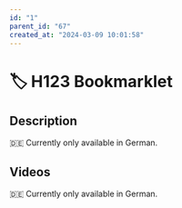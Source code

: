 ```yaml
---
id: "1"
parent_id: "67"
created_at: "2024-03-09 10:01:58"
---
```


# 🏷️ H123 Bookmarklet

## Description

🇩🇪 Currently only available in German.

## Videos

🇩🇪 Currently only available in German.
